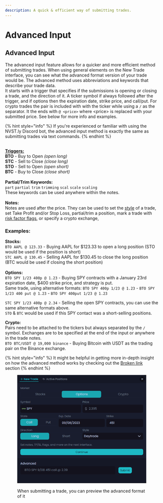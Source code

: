 ```yaml
---
description: A quick & efficient way of submitting trades.
---
```


# Advanced Input

## Advanced Input

The advanced input feature allows for a quicker and more efficient method of submitting trades. When using general elements on the New Trade interface, you can see what the advanced format version of your trade would be. The advanced method uses abbreviations and keywords that describe your trade data.\
It starts with a trigger that specifies if the submissions is opening or closing a trade, and the direction of it. A ticker symbol if always followed after the trigger, and if options then the expiration date, strike price, and call/put. For crypto trades the pair is included with with the ticker while using a `/` as the separator. It the ends with `@ <price>` where \<price> is replaced with your submitted price. See below for more info and examples.



{% hint style="info" %}
If you're experienced or familiar with using the NVST.ly Discord bot, the advanced input method is exactly the same as submitting trades via text commands.
{% endhint %}

\
[**Triggers:**](https://docs.thetradehub.net/submit-stocks-options-trades-on-discord/triggers)\
**BTO** - Buy to Open _(open long)_\
**STC** - Sell to Close _(close long)_\
**STO** - Sell to Open _(open short)_\
**BTC** - Buy to Close _(close short)_\
\
**Partial/Trim Keywords:**\
`part` `partial` `trim` `trimming` `scal` `scale` `scaling`\
These keywords can be used anywhere within the notes.\
\
**Notes:**\
Notes are used after the price. They can be used to set the [style](../submit-stocks-options-trades-on-discord/extra/trade-styles-and-flags-daytrade-swing-or-risky-lotto.md) of a trade, set Take Profit and/or Stop Loss, partial/trim a position, mark a trade with [risk factor flags](../submit-stocks-options-trades-on-discord/extra/trade-styles-and-flags-daytrade-swing-or-risky-lotto.md), or specify a crypto exchange,&#x20;

### &#x20;**Examples:**

**Stocks:**\
`BTO AAPL @ 123.33` - Buying AAPL for $123.33 to open a long position (STO would be used if the position is short)\
`STC AAPL @ 130.45` - Selling AAPL for $130.45 to close the long position (BTC would be used if closing the short position)\
\
**Options:**\
`BTO SPY 1/23 400p @ 1.23` - Buying SPY contracts with a January 23rd expiration date, $400 strike price, and strategy is put. \
Same trade, using alternative formats: `BTO SPY 400p 1/23 @ 1.23` - `BTO SPY 1/23 400 put @ 1.23` - `BTO SPY 400put 1/23 @ 1.23`

`STC SPY 1/23 400p @ 2.34` - Selling the open SPY contracts, you can use the same alternative formats above. \
`STO` & `BTC` would be used if this SPY contact was a short-selling positions.

**Crypto:**\
Pairs need to be attached to the tickers but always separated by the `/` symbol. Exchanges are to be specified at the end of the input or anywhere in the trade notes.\
`BTO BTC/USDT @ 19,000 binance` - Buying Bitcoin with USDT as the trading pair on the Binance exchange.

{% hint style="info" %}
It might be helpful in getting more in-depth insight on how the advanced method works by checking out the [Broken link](broken-reference "mention") section
{% endhint %}

<figure><img src="../.gitbook/assets/image (204).png" alt=""><figcaption><p>When submitting a trade, you can preview the advanced format of it</p></figcaption></figure>
